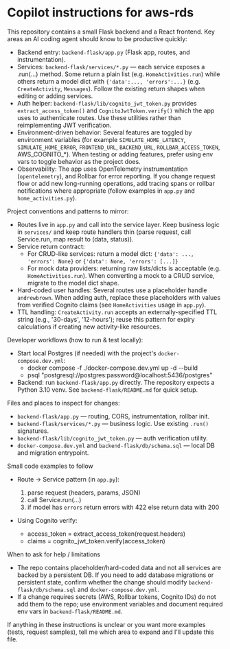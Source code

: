 <!--
Guidance for AI coding agents working on this repository.
Keep this file short and actionable. Do not add generic advice.
-->
# Copilot instructions for aws-rds

This repository contains a small Flask backend and a React frontend. Key areas an AI coding agent should know to be productive quickly:

- Backend entry: `backend-flask/app.py` (Flask app, routes, and instrumentation).
- Services: `backend-flask/services/*.py` — each service exposes a .run(...) method. Some return a plain list (e.g. `HomeActivities.run`) while others return a model dict with `{'data':..., 'errors':...}` (e.g. `CreateActivity`, `Messages`). Follow the existing return shapes when editing or adding services.
- Auth helper: `backend-flask/lib/cognito_jwt_token.py` provides `extract_access_token()` and `CognitoJwtToken.verify()` which the app uses to authenticate routes. Use these utilities rather than reimplementing JWT verification.
- Environment-driven behavior: Several features are toggled by environment variables (for example `SIMULATE_HOME_LATENCY`, `SIMULATE_HOME_ERROR`, `FRONTEND_URL`, `BACKEND_URL`, `ROLLBAR_ACCESS_TOKEN`, AWS_COGNITO_*). When testing or adding features, prefer using env vars to toggle behavior as the project does.
- Observability: The app uses OpenTelemetry instrumentation (`opentelemetry`), and Rollbar for error reporting. If you change request flow or add new long-running operations, add tracing spans or rollbar notifications where appropriate (follow examples in `app.py` and `home_activities.py`).

Project conventions and patterns to mirror:

- Routes live in `app.py` and call into the service layer. Keep business logic in `services/` and keep route handlers thin (parse request, call Service.run, map result to (data, status)).
- Service return contract:
  - For CRUD-like services: return a model dict: `{'data': ..., 'errors': None}` or `{'data': None, 'errors': [...]} `
  - For mock data providers: returning raw lists/dicts is acceptable (e.g. `HomeActivities.run`). When converting a mock to a CRUD service, migrate to the model dict shape.
- Hard-coded user handles: Several routes use a placeholder handle `andrewbrown`. When adding auth, replace these placeholders with values from verified Cognito claims (see `HomeActivities` usage in `app.py`).
- TTL handling: `CreateActivity.run` accepts an externally-specified TTL string (e.g., '30-days', '12-hours'); reuse this pattern for expiry calculations if creating new activity-like resources.

Developer workflows (how to run & test locally):

- Start local Postgres (if needed) with the project's `docker-compose.dev.yml`:
  - docker compose -f ./docker-compose.dev.yml up -d --build
  - psql "postgresql://postgres:password@localhost:5436/postgres"
- Backend: run `backend-flask/app.py` directly. The repository expects a Python 3.10 venv. See `backend-flask/README.md` for quick setup.

Files and places to inspect for changes:

- `backend-flask/app.py` — routing, CORS, instrumentation, rollbar init.
- `backend-flask/services/*.py` — business logic. Use existing `.run()` signatures.
- `backend-flask/lib/cognito_jwt_token.py` — auth verification utility.
- `docker-compose.dev.yml` and `backend-flask/db/schema.sql` — local DB and migration entrypoint.

Small code examples to follow

- Route -> Service pattern (in `app.py`):

  1. parse request (headers, params, JSON)
  2. call Service.run(...)
  3. if model has `errors` return errors with 422 else return data with 200

- Using Cognito verify:

  - access_token = extract_access_token(request.headers)
  - claims = cognito_jwt_token.verify(access_token)

When to ask for help / limitations

- The repo contains placeholder/hard-coded data and not all services are backed by a persistent DB. If you need to add database migrations or persistent state, confirm whether the change should modify `backend-flask/db/schema.sql` and `docker-compose.dev.yml`.
- If a change requires secrets (AWS, Rollbar tokens, Cognito IDs) do not add them to the repo; use environment variables and document required env vars in `backend-flask/README.md`.

If anything in these instructions is unclear or you want more examples (tests, request samples), tell me which area to expand and I'll update this file.
